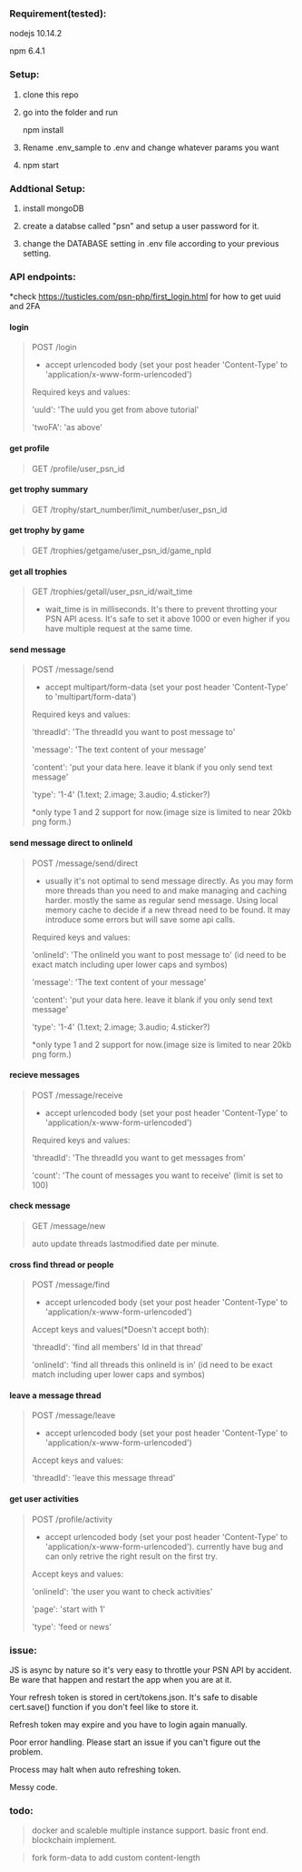 ### Requirement(tested):
nodejs 10.14.2

npm 6.4.1

### Setup:
1. clone this repo

2. go into the folder and run 

   npm install

3. Rename .env_sample to .env and change whatever params you want

4. npm start

### Addtional Setup:
1. install mongoDB

2. create a databse called "psn" and setup a user password for it.

3. change the DATABASE setting in .env file according to your previous setting.

### API endpoints:

*check https://tusticles.com/psn-php/first_login.html for how to get uuid and 2FA


#### login 
> POST   /login
>
> * accept urlencoded body (set your post header 'Content-Type' to 'application/x-www-form-urlencoded')
>
> Required keys and values:  
>
> 'uuId': 'The uuId you get from above tutorial'
>
> 'twoFA': 'as above'


#### get profile                                 
> GET   /profile/user_psn_id


#### get trophy summary
> GET   /trophy/start_number/limit_number/user_psn_id


#### get trophy by game
> GET   /trophies/getgame/user_psn_id/game_npId


#### get all trophies
> GET   /trophies/getall/user_psn_id/wait_time
>     
> * wait_time is in milliseconds. It's there to prevent throtting your PSN API acess. It's safe to set it above 1000 or even higher if you have multiple request at the same time.


#### send message
> POST  /message/send
>
> * accept multipart/form-data (set your post header 'Content-Type' to 'multipart/form-data')
>
> Required keys and values:  
>
> 'threadId': 'The threadId you want to post message to'
>
> 'message': 'The text content of your message'
>
> 'content': 'put your data here. leave it blank if you only send text message'
>
> 'type': '1-4' (1.text; 2.image; 3.audio; 4.sticker?)  
>
> *only type 1 and 2 support for now.(image size is limited to near 20kb png form.)

#### send message direct to onlineId
> POST  /message/send/direct
> 
> * usually it's not optimal to send message directly. As you may form more threads than you need to and make managing and caching harder.
> mostly the same as regular send message. Using local memory cache to decide if a new thread need to be found. It may introduce some errors but will save some api calls.
>
> Required keys and values:  
>
> 'onlineId': 'The onlineId you want to post message to' (id need to be exact match including uper lower caps and symbos)
>
> 'message': 'The text content of your message'
>
> 'content': 'put your data here. leave it blank if you only send text message'
>
> 'type': '1-4' (1.text; 2.image; 3.audio; 4.sticker?)  
>
> *only type 1 and 2 support for now.(image size is limited to near 20kb png form.)



#### recieve messages
>POST   /message/receive
>
> * accept urlencoded body (set your post header 'Content-Type' to 'application/x-www-form-urlencoded')
>
> Required keys and values:  
>
> 'threadId': 'The threadId you want to get messages from'
>
> 'count': 'The count of messages you want to receive' (limit is set to 100)


#### check message
>GET    /message/new
>
>auto update threads lastmodified date per minute.


#### cross find thread or people
>POST   /message/find
>
> * accept urlencoded body (set your post header 'Content-Type' to 'application/x-www-form-urlencoded')
>
> Accept keys and values(*Doesn't accept both):  
>
> 'threadId': 'find all members' Id in that thread'
>
> 'onlineId': 'find all threads this onlineId is in' (id need to be exact match including uper lower caps and symbos)


#### leave a message thread
>POST   /message/leave
>
> * accept urlencoded body (set your post header 'Content-Type' to 'application/x-www-form-urlencoded')
>
> Accept keys and values:  
>
> 'threadId': 'leave this message thread'


#### get user activities
>POST   /profile/activity        
>
> * accept urlencoded body (set your post header 'Content-Type' to 'application/x-www-form-urlencoded').
>currently have bug and can only retrive the right result on the first try.
>
> Accept keys and values:  
>
> 'onlineId': 'the user you want to check activities'
>
> 'page': 'start with 1'
>
> 'type': 'feed or news'



### issue:

JS is async by nature so it's very easy to throttle your PSN API by accident. Be ware that happen and restart the app when you are at it.

Your refresh token is stored in cert/tokens.json. It's safe to disable cert.save() function if you don't feel like to store it.

Refresh token may expire and you have to login again manually.

Poor error handling. Please start an issue if you can't figure out the problem.

Process may halt when auto refreshing token.

Messy code.


### todo:
> docker and scaleble multiple instance support.
> basic front end.
> blockchain implement.

> fork form-data to add custom content-length


